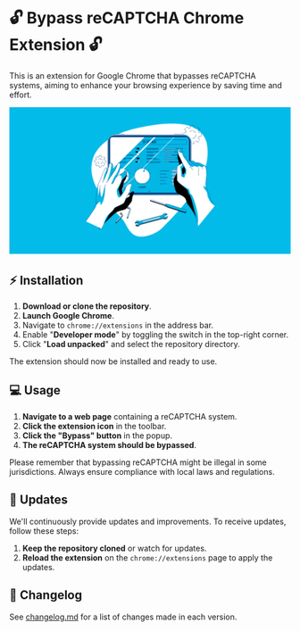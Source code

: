 # 🔓 Bypass reCAPTCHA Chrome Extension 🔓

This is an extension for Google Chrome that bypasses reCAPTCHA systems, aiming to enhance your browsing experience by saving time and effort.

![Logo](logo.png)

## ⚡ **Installation**

1. **Download or clone the repository**.
2. **Launch Google Chrome**.
3. Navigate to `chrome://extensions` in the address bar.
4. Enable "**Developer mode**" by toggling the switch in the top-right corner.
5. Click "**Load unpacked**" and select the repository directory.

The extension should now be installed and ready to use.

## 💻 **Usage**

1. **Navigate to a web page** containing a reCAPTCHA system.
2. **Click the extension icon** in the toolbar.
3. **Click the "Bypass" button** in the popup.
4. **The reCAPTCHA system should be bypassed**.

Please remember that bypassing reCAPTCHA might be illegal in some jurisdictions. Always ensure compliance with local laws and regulations.

## 🔄 **Updates**

We'll continuously provide updates and improvements. To receive updates, follow these steps:

1. **Keep the repository cloned** or watch for updates.
2. **Reload the extension** on the `chrome://extensions` page to apply the updates.

## 📝 **Changelog**

See [changelog.md](CHANGELOG.md) for a list of changes made in each version.